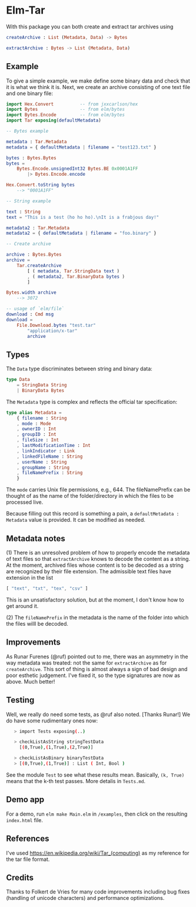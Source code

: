 # Elm-Tar

With this package you can both create and extract tar archives using

```elm
createArchive : List (Metadata, Data) -> Bytes

extractArchive : Bytes -> List (Metadata, Data)
```

## Example

To give a simple example, we make define some binary data
and check that it is what we think it is. 
Next, we create an archive consisting of one text file and one binary file:

```elm
import Hex.Convert          -- from jxxcarlson/hex
import Bytes                -- from elm/bytes
import Bytes.Encode         -- from elm/bytes
import Tar exposing(defaultMetadata)

-- Bytes example 

metadata : Tar.Metadata
metadata = { defaultMetadata | filename = "test123.txt" }

bytes : Bytes.Bytes
bytes = 
    Bytes.Encode.unsignedInt32 Bytes.BE 0x0001A1FF
        |> Bytes.Encode.encode

Hex.Convert.toString bytes
    --> "0001A1FF" 

-- String example 

text : String
text = "This is a test (ho ho ho).\nIt is a frabjous day!"

metadata2 : Tar.Metadata
metadata2 = { defaultMetadata | filename = "foo.binary" }

-- Create archive

archive : Bytes.Bytes
archive = 
    Tar.createArchive 
        [ ( metadata, Tar.StringData text )
        , ( metadata2, Tar.BinaryData bytes ) 
        ]

Bytes.width archive 
    --> 3072

-- usage of `elm/file` 
download : Cmd msg 
download = 
    File.Download.bytes "test.tar" 
        "application/x-tar" 
        archive
```

## Types

The `Data` type discriminates between string and binary data:

```elm
type Data
    = StringData String
    | BinaryData Bytes
```

The `Metadata` type is complex and reflects the official tar specification:

```elm
type alias Metadata =
    { filename : String
    , mode : Mode
    , ownerID : Int
    , groupID : Int
    , fileSize : Int
    , lastModificationTime : Int
    , linkIndicator : Link
    , linkedFileName : String
    , userName : String
    , groupName : String
    , fileNamePrefix : String
    }
```
The `mode` carries Unix file permissions, e.g., 644.  The fileNamePrefix
can be thought of as the name of the folder/directory in which the files
to be processed live.

Because filling out this record is something a pain, a `defaultMetadata : Metadata`
value is provided.  It can be modified as needed.


## Metadata notes

(1) There is an unresolved problem of how to properly encode the metadata
of text files so that `extractArchive` knows to decode the content
as a string.  At the moment, archived files whose content is to be
decoded as a string are recognized by their file extension.  The
admissible text files have extension  in the list

```elm
[ "text", "txt", "tex", "csv" ]
```

This is an unsatisfactory solution, but at the moment, I don't
know how to get around it.

(2) The `fileNamePrefix` in the metadata is the name of the folder
into which the files willl be decoded.


## Improvements

As Runar Furenes (@ruf) pointed out to me, there was an asymmetry in the
way metadata was treated: not the same for `extractArchive` as for `createArchive`.
This sort of thing is almost always a sign of bad design and poor esthetic judgement.
I've fixed it, so the type signatures are now as above. Much better!




## Testing

Well, we really do need some tests, as @ruf also noted. [Thanks Runar!]  We do have some rudimentary ones now:

```bash
   > import Tests exposing(..)

   > checkListAsString stringTestData
     [(0,True),(1,True),(2,True)]

   > checkListAsBinary binaryTestData
   > [(0,True),(1,True)] : List ( Int, Bool )
```
See the module `Test` to see what these results
mean.  Basically, `(k, True)` means that the k-th test passes.  More detalis in `Tests.md`.


## Demo app

For a demo, run `elm make Main.elm` in `/examples`, then click on the resulting `index.html` file.

## References

I've used https://en.wikipedia.org/wiki/Tar_(computing) as my reference for the tar file format.

## Credits

Thanks to Folkert de Vries for many code improvements including 
bug fixes (handling of unicode characters) and
performance optimizations.
